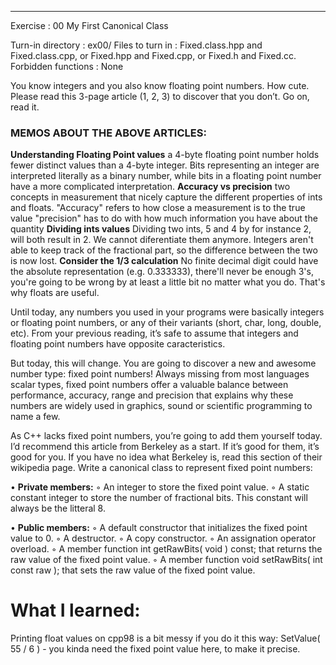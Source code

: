 
_______________________________
Exercise : 00
My First Canonical Class


Turn-in directory : ex00/
Files to turn in : Fixed.class.hpp and Fixed.class.cpp, or Fixed.hpp and
Fixed.cpp, or Fixed.h and Fixed.cc.
Forbidden functions : None

You know integers and you also know floating point numbers. How cute.
Please read this 3-page article (1, 2, 3) to discover that you don’t. Go on, read it.

### MEMOS ABOUT THE ABOVE ARTICLES:

__Understanding Floating Point values__ 
a 4-byte floating point number holds fewer distinct values than a 4-byte integer. 
Bits representing an integer are interpreted literally as a binary number,
while bits in a floating point number have a more complicated interpretation.
__Accuracy vs precision__ 
two concepts in measurement that nicely capture the different properties of ints and floats.
"Accuracy" refers to how close a measurement is to the true value
"precision" has to do with how much information you have about the quantity
__Dividing ints values__
Dividing two ints, 5 and 4 by for instance 2, will both result in 2. We cannot diferentiate them anymore.
Integers aren't able to keep track of the fractional part, so the difference between the two is now lost.
__Consider the 1/3 calculation__
No finite decimal digit could have the absolute representation (e.g. 0.333333), there'll never be enough 3's,
you're going to be wrong by at least a little bit no matter what you do. That's why floats are useful.

Until today, any numbers you used in your programs were basically integers or floating
point numbers, or any of their variants (short, char, long, double, etc). From your previous
reading, it’s safe to assume that integers and floating point numbers have opposite caracteristics.

But today, this will change. You are going to discover a new and awesome number
type: fixed point numbers! Always missing from most languages scalar types, fixed point
numbers offer a valuable balance between performance, accuracy, range and precision that
explains why these numbers are widely used in graphics, sound or scientific programming
to name a few.

As C++ lacks fixed point numbers, you’re going to add them yourself today. 
I’d recommend this article from Berkeley as a start. If it’s good for them, it’s good for you. 
If you have no idea what Berkeley is, read this section of their wikipedia page.
Write a canonical class to represent fixed point numbers:

• __Private members:__
◦ An integer to store the fixed point value.
◦ A static constant integer to store the number of fractional bits. This constant will always be the litteral 8.

• __Public members:__
◦ A default constructor that initializes the fixed point value to 0.
◦ A destructor.
◦ A copy constructor.
◦ An assignation operator overload.
◦ A member function int getRawBits( void ) const; that returns the raw value of the fixed point value.
◦ A member function void setRawBits( int const raw ); that sets the raw value of the fixed point value.


# What I learned:

Printing float values on cpp98 is a bit messy if you do it this way: 
    SetValue( 55 / 6 ) - you kinda need the fixed point value here, to make it precise.